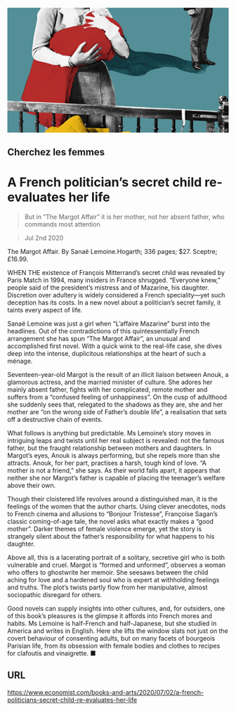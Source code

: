 ![](./images/20200704_BKD001_0.jpg)

## Cherchez les femmes

# A French politician’s secret child re-evaluates her life

> But in “The Margot Affair” it is her mother, not her absent father, who commands most attention

> Jul 2nd 2020

The Margot Affair. By Sanaë Lemoine.Hogarth; 336 pages; $27. Sceptre; £16.99.

WHEN THE existence of François Mitterrand’s secret child was revealed by Paris Match in 1994, many insiders in France shrugged. “Everyone knew,” people said of the president’s mistress and of Mazarine, his daughter. Discretion over adultery is widely considered a French speciality—yet such deception has its costs. In a new novel about a politician’s secret family, it taints every aspect of life.

Sanaë Lemoine was just a girl when “L’affaire Mazarine” burst into the headlines. Out of the contradictions of this quintessentially French arrangement she has spun “The Margot Affair”, an unusual and accomplished first novel. With a quick wink to the real-life case, she dives deep into the intense, duplicitous relationships at the heart of such a ménage.

Seventeen-year-old Margot is the result of an illicit liaison between Anouk, a glamorous actress, and the married minister of culture. She adores her mainly absent father, fights with her complicated, remote mother and suffers from a “confused feeling of unhappiness”. On the cusp of adulthood she suddenly sees that, relegated to the shadows as they are, she and her mother are “on the wrong side of Father’s double life”, a realisation that sets off a destructive chain of events.

What follows is anything but predictable. Ms Lemoine’s story moves in intriguing leaps and twists until her real subject is revealed: not the famous father, but the fraught relationship between mothers and daughters. In Margot’s eyes, Anouk is always performing, but she repels more than she attracts. Anouk, for her part, practises a harsh, tough kind of love. “A mother is not a friend,” she says. As their world falls apart, it appears that neither she nor Margot’s father is capable of placing the teenager’s welfare above their own.

Though their cloistered life revolves around a distinguished man, it is the feelings of the women that the author charts. Using clever anecdotes, nods to French cinema and allusions to “Bonjour Tristesse”, Françoise Sagan’s classic coming-of-age tale, the novel asks what exactly makes a “good mother”. Darker themes of female violence emerge, yet the story is strangely silent about the father’s responsibility for what happens to his daughter.

Above all, this is a lacerating portrait of a solitary, secretive girl who is both vulnerable and cruel. Margot is “formed and unformed”, observes a woman who offers to ghostwrite her memoir. She seesaws between the child aching for love and a hardened soul who is expert at withholding feelings and truths. The plot’s twists partly flow from her manipulative, almost sociopathic disregard for others.

Good novels can supply insights into other cultures, and, for outsiders, one of this book’s pleasures is the glimpse it affords into French mores and habits. Ms Lemoine is half-French and half-Japanese, but she studied in America and writes in English. Here she lifts the window slats not just on the covert behaviour of consenting adults, but on many facets of bourgeois Parisian life, from its obsession with female bodies and clothes to recipes for clafoutis and vinaigrette. ■

## URL

https://www.economist.com/books-and-arts/2020/07/02/a-french-politicians-secret-child-re-evaluates-her-life

